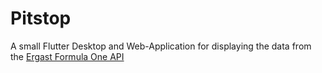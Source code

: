# Pitstop

A small Flutter Desktop and Web-Application for displaying the data from the [Ergast Formula One API](http://ergast.com/mrd/)


